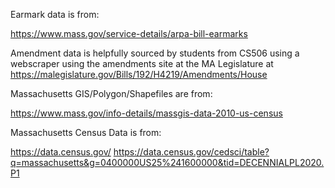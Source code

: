 Earmark data is from:

https://www.mass.gov/service-details/arpa-bill-earmarks

Amendment data is helpfully sourced by students from CS506 using a webscraper using the amendments site at the MA Legislature at
https://malegislature.gov/Bills/192/H4219/Amendments/House

Massachusetts GIS/Polygon/Shapefiles are from: 

https://www.mass.gov/info-details/massgis-data-2010-us-census

Massachusetts Census Data is from:

https://data.census.gov/
https://data.census.gov/cedsci/table?q=massachusetts&g=0400000US25%241600000&tid=DECENNIALPL2020.P1